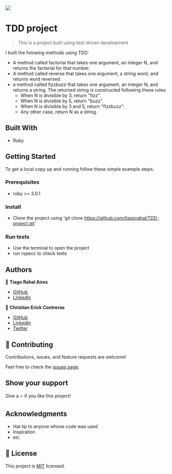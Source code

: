 ![](https://img.shields.io/badge/Microverse-blueviolet)

# TDD project

> This is a project built using test-driven development

I built the folowing methods using TDD:

- A method called factorial that takes one argument, an integer N, and returns the factorial for that number.
- A method called reverse that takes one argument, a string word, and returns word reversed.
- a method called fizzbuzz that takes one argument, an integer N, and returns a string. The returned string is constructed following these rules:
  - When N is divisible by 3, return "fizz".
  - When N is divisible by 5, return "buzz".
  - When N is divisible by 3 and 5, return "fizzbuzz".
  - Any other case, return N as a string.

## Built With

- Ruby


## Getting Started

To get a local copy up and running follow these simple example steps.

### Prerequisites

- ruby >= 3.0.1

### Install

- Clone the project using 'git clone https://github.com/tiagorahal/TDD-project.git'

### Run tests

- Use the terminal to open the project
- run rspecc to check tests


## Authors

👤 **Tiago Rahal Aires**

- [GitHub](https://github.com/tiagorahal)
- [LinkedIn](https://www.linkedin.com/in/tiagorahal/)

👤 **Christian Erick Contreras**

- [GitHub](https://github.com/eri8-9)
- [LinkedIn](https://www.linkedin.com/in/christian-erick/)
- [Twitter](https://twitter.com/ChristianErick_)

## 🤝 Contributing

Contributions, issues, and feature requests are welcome!

Feel free to check the [issues page](https://github.com/tiagorahal/TDD-project/issues).

## Show your support

Give a ⭐️ if you like this project!

## Acknowledgments

- Hat tip to anyone whose code was used
- Inspiration
- etc

## 📝 License

This project is [MIT](./MIT.md) licensed.